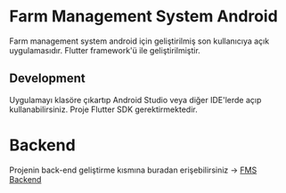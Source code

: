 # Farm Management System Android

Farm management system android için geliştirilmiş son kullanıcıya açık uygulamasıdır. Flutter framework'ü ile geliştirilmiştir.

## Development

Uygulamayı klasöre çıkartıp Android Studio veya diğer IDE'lerde açıp kullanabilirsiniz. Proje Flutter SDK gerektirmektedir.

# Backend

Projenin back-end geliştirme kısmına buradan erişebilirsiniz -> [FMS Backend](https://github.com/farukkardas/FarmManagementSystem)
